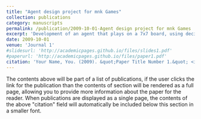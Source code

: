 ```yaml
---
title: "Agent design project for mnk Games"
collection: publications
category: manuscripts
permalink: /publication/2009-10-01-Agent design project for mnk Games
excerpt: 'Development of an agent that plays on a 7x7 board, using decision algorithms to compete autonomously in a “Connect 4” type game. <br/><img src='/images/Mate_portada'>'
date: 2009-10-01
venue: 'Journal 1'
#slidesurl: 'http://academicpages.github.io/files/slides1.pdf'
#paperurl: 'http://academicpages.github.io/files/paper1.pdf'
citation: 'Your Name, You. (2009). &quot;Paper Title Number 1.&quot; <i>Journal 1</i>. 1(1).'
---
```


The contents above will be part of a list of publications, if the user clicks the link for the publication than the contents of section will be rendered as a full page, allowing you to provide more information about the paper for the reader. When publications are displayed as a single page, the contents of the above "citation" field will automatically be included below this section in a smaller font.